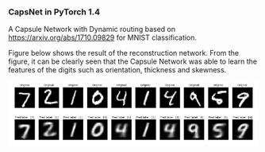 ﻿
### CapsNet in PyTorch 1.4

A Capsule Network with Dynamic routing based on https://arxiv.org/abs/1710.09829 for MNIST classification.


Figure below shows the result of the reconstruction network. From the figure, it can be clearly seen that the Capsule Network was able to learn the features of the digits such as orientation, thickness and skewness.

![](reconstruction.png)


